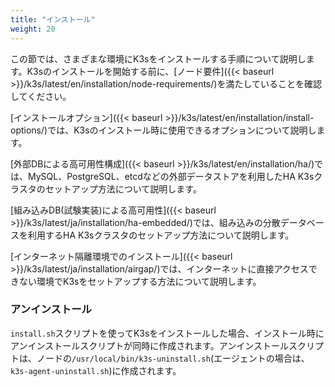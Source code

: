 ```yaml
---
title: "インストール"
weight: 20
---
```


この節では、さまざまな環境にK3sをインストールする手順について説明します。K3sのインストールを開始する前に、[ノード要件]({{< baseurl >}}/k3s/latest/en/installation/node-requirements/)を満たしていることを確認してください。

[インストールオプション]({{< baseurl >}}/k3s/latest/en/installation/install-options/)では、K3sのインストール時に使用できるオプションについて説明します。


[外部DBによる高可用性構成]({{< baseurl >}}/k3s/latest/en/installation/ha/)では、MySQL、PostgreSQL、etcdなどの外部データストアを利用したHA K3sクラスタのセットアップ方法について説明します。

[組み込みDB(試験実装)による高可用性]({{< baseurl >}}/k3s/latest/ja/installation/ha-embedded/)では、組み込みの分散データベースを利用するHA K3sクラスタのセットアップ方法について説明します。

[インターネット隔離環境でのインストール]({{< baseurl >}}/k3s/latest/ja/installation/airgap/)では、インターネットに直接アクセスできない環境でK3sをセットアップする方法について説明します。

### アンインストール

`install.sh`スクリプトを使ってK3sをインストールした場合、インストール時にアンインストールスクリプトが同時に作成されます。アンインストールスクリプトは、ノードの`/usr/local/bin/k3s-uninstall.sh`(エージェントの場合は、`k3s-agent-uninstall.sh`)に作成されます。
